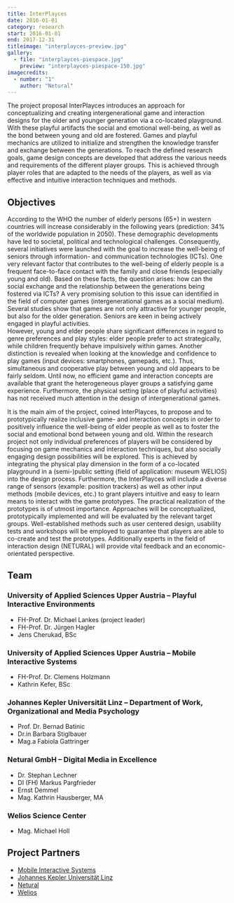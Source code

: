 ```yaml
---
title: InterPlayces
date: 2016-01-01
category: research
start: 2016-01-01
end: 2017-12-31
titleimage: "interplayces-preview.jpg"
gallery:
  - file: "interplayces-piespace.jpg"
    preview: "interplayces-piespace-150.jpg"
imagecredits:
  - number: "1"
    author: "Netural"
---
```


The project proposal InterPlayces introduces an approach for conceptualizing and creating intergenerational game and interaction designs for the older and younger generation via a co-located playground. With these playful artifacts the social and emotional well-being, as well as the bond between young and old are fostered. Games and playful mechanics are utilized to initialize and strengthen the knowledge transfer and exchange between the generations. To reach the defined research goals, game design concepts are developed that address the various needs and requirements of the different player groups. This is achieved through player roles that are adapted to the needs of the players, as well as via effective and intuitive interaction techniques and methods.

## Objectives

According to the WHO the number of elderly persons (65+) in western countries will increase considerably in the following years (prediction: 34% of the worldwide population in 2050). These demographic developments have led to societal, political and technological challenges. Consequently, several initiatives were launched with the goal to increase the well-being of seniors through information- and communication technologies (ICTs). One very relevant factor that contributes to the well-being of elderly people is a frequent face-to-face contact with the family and close friends (especially young and old). Based on these facts, the question arises: how can the social exchange and the relationship between the generations being fostered via ICTs? A very promising solution to this issue can identified in the field of computer games (intergenerational games as a social medium). Several studies show that games are not only attractive for younger people, but also for the older generation. Seniors are keen in being actively engaged in playful activities.  
However, young and elder people share significant differences in regard to genre preferences and play styles: elder people prefer to act strategically, while children frequently behave impulsively within games. Another distinction is revealed when looking at the knowledge and confidence to play games (input devices: smartphones, gamepads, etc.). Thus, simultaneous and cooperative play between young and old appears to be fairly seldom. Until now, no efficient game and interaction concepts are available that grant the heterogeneous player groups a satisfying game experience. Furthermore, the physical setting (place of playful activities) has not received much attention in the design of intergenerational games.

It is the main aim of the project, coined InterPlayces, to propose and to prototypically realize inclusive game- and interaction concepts in order to positively influence the well-being of elder people as well as to foster the social and emotional bond between young and old. Within the research project not only individual preferences of players will be considered by focusing on game mechanics and interaction techniques, but also socially engaging design possibilities will be explored. This is achieved by integrating the physical play dimension in the form of a co-located playground in a (semi-)public setting (field of application: museum WELIOS) into the design process. Furthermore, the InterPlayces will include a diverse range of sensors (example: position trackers) as well as other input methods (mobile devices, etc.) to grant players intuitive and easy to learn means to interact with the game prototypes. The practical realization of the prototypes is of utmost importance. Approaches will be conceptualized, prototypically implemented and will be evaluated by the relevant target groups. Well-established methods such as user centered design, usability tests and workshops will be employed to guarantee that players are able to co-create and test the prototypes. Additionally experts in the field of interaction design (NETURAL) will provide vital feedback and an economic-orientated perspective.

## Team

### University of Applied Sciences Upper Austria &ndash; Playful Interactive Environments

* FH-Prof. Dr. Michael Lankes (project leader)
* FH-Prof. Dr. Jürgen Hagler
* Jens Cherukad, BSc

### University of Applied Sciences Upper Austria &ndash; Mobile Interactive Systems

* FH-Prof. Dr. Clemens Holzmann
* Kathrin Kefer, BSc

### Johannes Kepler Universität Linz &ndash; Department of Work, Organizational and Media Psychology

* Prof. Dr. Bernad Batinic
* Dr.in Barbara Stiglbauer
* Mag.a Fabiola Gattringer

### Netural GmbH &ndash; Digital Media in Excellence

* Dr. Stephan Lechner
* DI (FH) Markus Pargfrieder
* Ernst Demmel
* Mag. Kathrin Hausberger, MA

### Welios Science Center

* Mag. Michael Holl

## Project Partners

* [Mobile Interactive Systems](http://mint.fh-hagenberg.at/)
* [Johannes Kepler Universität Linz](http://aom.jku.at/)
* [Netural](http://www.netural.com/)
* [Welios](http://www.welios.at/)